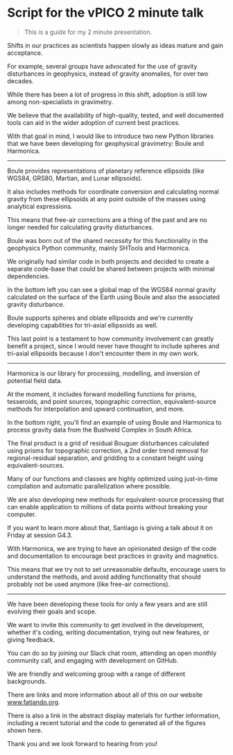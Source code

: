 # Script for the vPICO 2 minute talk

> This is a guide for my 2 minute presentation.

Shifts in our practices as scientists happen slowly as ideas mature and gain
acceptance.

For example, several groups have advocated for the use of gravity disturbances
in geophysics, instead of gravity anomalies, for over two decades.

While there has been a lot of progress in this shift, adoption is still low
among non-specialists in gravimetry.

We believe that the availability of high-quality, tested, and well documented
tools can aid in the wider adoption of current best practices.

With that goal in mind, I would like to introduce two new Python libraries that
we have been developing for geophysical gravimetry: Boule and Harmonica.

---

Boule provides representations of planetary reference ellipsoids (like WGS84,
GRS80, Martian, and Lunar ellipsoids).

It also includes methods for coordinate conversion and calculating normal
gravity from these ellipsoids at any point outside of the masses using
analytical expressions.

This means that free-air corrections are a thing of the past and are no longer
needed for calculating gravity disturbances.

Boule was born out of the shared necessity for this functionality in the
geophysics Python community, mainly SHTools and Harmonica.

We originally had similar code in both projects and decided to create a
separate code-base that could be shared between projects with minimal
dependencies.

In the bottom left you can see a global map of the WGS84 normal gravity
calculated on the surface of the Earth using Boule and also the associated
gravity disturbance.

Boule supports spheres and oblate ellipsoids and we're currently developing
capabilities for tri-axial ellipsoids as well.

This last point is a testament to how community involvement can greatly benefit
a project, since I would never have thought to include spheres and tri-axial
ellipsoids because I don't encounter them in my own work.

---

Harmonica is our library for processing, modelling, and inversion of potential
field data.

At the moment, it includes forward modelling functions for prisms, tesseroids,
and point sources, topographic correction, equivalent-source methods for
interpolation and upward continuation, and more.

In the bottom right, you'll find an example of using Boule and Harmonica to
process gravity data from the Bushveld Complex in South Africa.

The final product is a grid of residual Bouguer disturbances calculated using
prisms for topographic correction, a 2nd order trend removal for
regional-residual separation, and gridding to a constant height using
equivalent-sources.

Many of our functions and classes are highly optimized using just-in-time
compilation and automatic parallelization where possible.

We are also developing new methods for equivalent-source processing that can
enable application to millions of data points without breaking your computer.

If you want to learn more about that, Santiago is giving a talk about it on
Friday at session G4.3.

With Harmonica, we are trying to have an opinionated design of the code and
documentation to encourage best practices in gravity and magnetics.

This means that we try not to set unreasonable defaults, encourage users to
understand the methods, and avoid adding functionality that should probably not
be used anymore (like free-air corrections).

---

We have been developing these tools for only a few years and are still evolving
their goals and scope.

We want to invite this community to get involved in the development, whether
it's coding, writing documentation, trying out new features, or giving
feedback.

You can do so by joining our Slack chat room, attending an open monthly
community call, and engaging with development on GitHub.

We are friendly and welcoming group with a range of different backgrounds.

There are links and more information about all of this on our website
www.fatiando.org.

There is also a link in the abstract display materials for further information,
including a recent tutorial and the code to generated all of the figures shown
here.

Thank you and we look forward to hearing from you!
